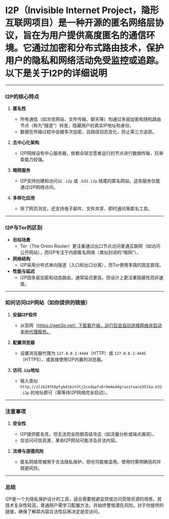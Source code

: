 # I2P（Invisible Internet Project，隐形互联网项目）是一种开源的匿名网络层协议，旨在为用户提供高度匿名的通信环境。它通过加密和分布式路由技术，保护用户的隐私和网络活动免受监控或追踪。以下是关于I2P的详细说明

---

### **I2P的核心特点**

1. **匿名性**  
   - 所有通信（如浏览网站、文件传输、聊天等）均通过多层加密和随机路由节点（称为“隧道”）转发，隐藏用户的真实IP地址和身份。
   - 数据在传输过程中会被多次加密，且路径动态变化，防止第三方追踪。

2. **去中心化架构**  
   - I2P网络没有中心服务器，依赖全球志愿者运行的节点进行数据传输，抗审查能力较强。

3. **暗网服务**  
   - I2P支持创建和访问以 `.i2p` 或 `.b32.i2p` 结尾的匿名网站，这些服务仅能通过I2P网络访问。

4. **多样化应用**  
   - 除了网页浏览，还支持电子邮件、文件共享、即时通讯等匿名工具。

---

### **I2P与Tor的区别**

- **目标场景**  
  - Tor（The Onion Router）更注重通过出口节点访问普通互联网（如访问公开网站），而I2P专注于内部匿名网络（类似封闭的“暗网”）。
- **网络结构**  
  - I2P采用分布式单向隧道（入口和出口分离），而Tor使用多跳的固定路径。
- **性能与延迟**  
  - I2P因多层加密和动态路由，通常延迟更高，但设计上更注重隐蔽性而非速度。

---

### **如何访问I2P网站（如你提供的链接）**

1. **安装I2P软件**  
   - 从官网（<https://geti2p.net）下载客户端，运行后会自动连接网络并启动本地代理服务。>

2. **配置浏览器**  
   - 设置浏览器代理为 `127.0.0.1:4444`（HTTP）或 `127.0.0.1:4445`（HTTPS），或直接使用I2P内置的浏览器。

3. **访问`.i2p`地址**  
   - 输入类似 `http://zlib24th6ptyb4ibzn3tj2cndqafs6rhm4ed4gruxztaaco35lka.b32.i2p` 的地址即可（需等待I2P网络完全启动）。

---

### **注意事项**

1. **安全性**  
   - I2P提供匿名性，但无法完全防御高级攻击（如流量分析或端点漏洞）。
   - 仅访问可信资源，某些I2P网站可能涉及非法内容。

2. **法律与道德风险**  
   - 匿名网络常被用于合法隐私保护，但也可能被滥用。使用时需明确目的并规避风险。

---

### **总结**

I2P是一个为隐私保护设计的工具，适合需要规避监控或访问受限资源的场景。其技术复杂性较高，普通用户需学习配置方法，并始终警惕潜在风险。对于你提供的链接，确保了解其内容合法性后再决定是否访问。

